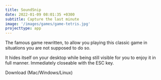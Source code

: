 ```yaml
---
title: SoundSnip
date: 2022-01-09 08:01:35 +0300
subtitle: Capture the last minute
image: '/images/games/game-tetris.jpg'
projecttype: app
---
```


The famous game rewritten, to allow you playing this classic game in situations you are not supposed to do so.

It hides itself on your desktop while being still visible for you to enjoy it in full manner. Immediately closeable with the ESC key.

Download (Mac/Windows/Linux)

